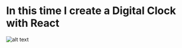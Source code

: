 # In this time I create a Digital Clock with React 

![alt text](https://miro.medium.com/max/1000/1*qZb5gwO21Dlcrn9fyAC5bQ.png)
